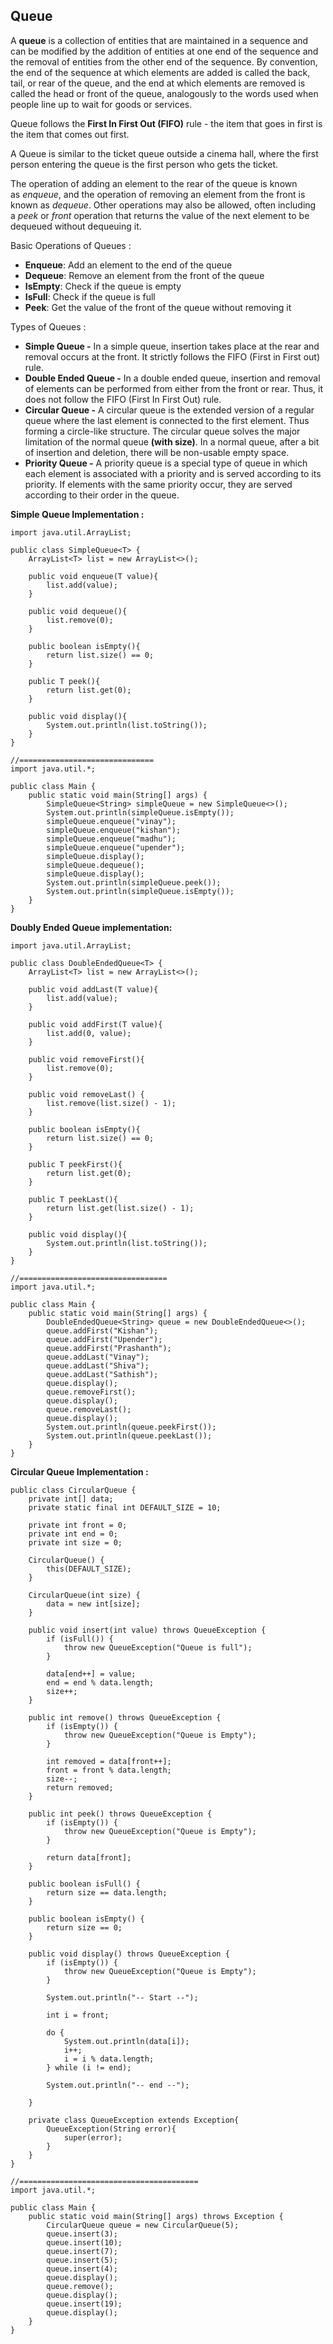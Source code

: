## Queue

A **queue** is a collection of entities that are maintained in a sequence and can be modified by the addition of entities at one end of the sequence and the removal of entities from the other end of the sequence. By convention, the end of the sequence at which elements are added is called the back, tail, or rear of the queue, and the end at which elements are removed is called the head or front of the queue, analogously to the words used when people line up to wait for goods or services.

Queue follows the **First In First Out (FIFO)** rule - the item that goes in first is the item that comes out first.

A Queue is similar to the ticket queue outside a cinema hall, where the first person entering the queue is the first person who gets the ticket.

The operation of adding an element to the rear of the queue is known as *enqueue*, and the operation of removing an element from the front is known as *dequeue*. Other operations may also be allowed, often including a *peek* or *front* operation that returns the value of the next element to be dequeued without dequeuing it.

Basic Operations of Queues :

- **Enqueue**: Add an element to the end of the queue
- **Dequeue**: Remove an element from the front of the queue
- **IsEmpty**: Check if the queue is empty
- **IsFull**: Check if the queue is full
- **Peek**: Get the value of the front of the queue without removing it

Types of Queues :

- **Simple Queue -** In a simple queue, insertion takes place at the rear and removal occurs at the front. It strictly follows the FIFO (First in First out) rule.
- **Double Ended Queue -** In a double ended queue, insertion and removal of elements can be performed from either from the front or rear. Thus, it does not follow the FIFO (First In First Out) rule.
- **Circular Queue -** A circular queue is the extended version of a regular queue where the last element is connected to the first element. Thus forming a circle-like structure. The circular queue solves the major limitation of the normal queue **(with size)**. In a normal queue, after a bit of insertion and deletion, there will be non-usable empty space.
- **Priority Queue -**  A priority queue is a special type of queue in which each element is associated with a priority and is served according to its priority. If elements with the same priority occur, they are served according to their order in the queue.

**Simple Queue Implementation :**

```tsx
import java.util.ArrayList;

public class SimpleQueue<T> {
    ArrayList<T> list = new ArrayList<>();

    public void enqueue(T value){
        list.add(value);
    }

    public void dequeue(){
        list.remove(0);
    }

    public boolean isEmpty(){
        return list.size() == 0;
    }

    public T peek(){
        return list.get(0);
    }

    public void display(){
        System.out.println(list.toString());
    }
}

//==============================
import java.util.*;

public class Main {
    public static void main(String[] args) {
        SimpleQueue<String> simpleQueue = new SimpleQueue<>();
        System.out.println(simpleQueue.isEmpty());
        simpleQueue.enqueue("vinay");
        simpleQueue.enqueue("kishan");
        simpleQueue.enqueue("madhu");
        simpleQueue.enqueue("upender");
        simpleQueue.display();
        simpleQueue.dequeue();
        simpleQueue.display();
        System.out.println(simpleQueue.peek());
        System.out.println(simpleQueue.isEmpty());
    }
}
```

**Doubly Ended Queue implementation:**

```tsx
import java.util.ArrayList;

public class DoubleEndedQueue<T> {
    ArrayList<T> list = new ArrayList<>();

    public void addLast(T value){
        list.add(value);
    }

    public void addFirst(T value){
        list.add(0, value);
    }

    public void removeFirst(){
        list.remove(0);
    }

    public void removeLast() {
        list.remove(list.size() - 1);
    }

    public boolean isEmpty(){
        return list.size() == 0;
    }

    public T peekFirst(){
        return list.get(0);
    }

    public T peekLast(){
        return list.get(list.size() - 1);
    }

    public void display(){
        System.out.println(list.toString());
    }
}

//=================================
import java.util.*;

public class Main {
    public static void main(String[] args) {
        DoubleEndedQueue<String> queue = new DoubleEndedQueue<>();
        queue.addFirst("Kishan");
        queue.addFirst("Upender");
        queue.addFirst("Prashanth");
        queue.addLast("Vinay");
        queue.addLast("Shiva");
        queue.addLast("Sathish");
        queue.display();
        queue.removeFirst();
        queue.display();
        queue.removeLast();
        queue.display();
        System.out.println(queue.peekFirst());
        System.out.println(queue.peekLast());
    }
}
```

**Circular Queue Implementation :**

```tsx
public class CircularQueue {
    private int[] data;
    private static final int DEFAULT_SIZE = 10;

    private int front = 0;
    private int end = 0;
    private int size = 0;

    CircularQueue() {
        this(DEFAULT_SIZE);
    }

    CircularQueue(int size) {
        data = new int[size];
    }

    public void insert(int value) throws QueueException {
        if (isFull()) {
            throw new QueueException("Queue is full");
        }

        data[end++] = value;
        end = end % data.length;
        size++;
    }

    public int remove() throws QueueException {
        if (isEmpty()) {
            throw new QueueException("Queue is Empty");
        }

        int removed = data[front++];
        front = front % data.length;
        size--;
        return removed;
    }

    public int peek() throws QueueException {
        if (isEmpty()) {
            throw new QueueException("Queue is Empty");
        }

        return data[front];
    }

    public boolean isFull() {
        return size == data.length;
    }

    public boolean isEmpty() {
        return size == 0;
    }

    public void display() throws QueueException {
        if (isEmpty()) {
            throw new QueueException("Queue is Empty");
        }

        System.out.println("-- Start --");

        int i = front;

        do {
            System.out.println(data[i]);
            i++;
            i = i % data.length;
        } while (i != end);

        System.out.println("-- end --");

    }

    private class QueueException extends Exception{
        QueueException(String error){
            super(error);
        }
    }
}

//========================================
import java.util.*;

public class Main {
    public static void main(String[] args) throws Exception {
        CircularQueue queue = new CircularQueue(5);
        queue.insert(3);
        queue.insert(10);
        queue.insert(7);
        queue.insert(5);
        queue.insert(4);
        queue.display();
        queue.remove();
        queue.display();
        queue.insert(19);
        queue.display();
    }
}
```